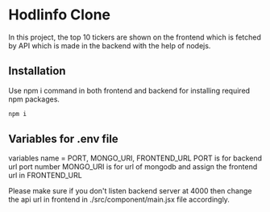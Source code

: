 # Hodlinfo Clone

In this project, the top 10 tickers are shown on the frontend which is fetched by API which is made in the backend with the help of nodejs.

## Installation

Use npm i command in both frontend and backend for installing required npm packages.

```bash
npm i
```

## Variables for .env file

variables name = PORT, MONGO_URI, FRONTEND_URL
PORT is for backend url port number MONGO_URI is for url of mongodb and assign the frontend url in FRONTEND_URL

Please make sure if you don't listen backend server at 4000 then change the api url in frontend in ./src/component/main.jsx file accordingly.

